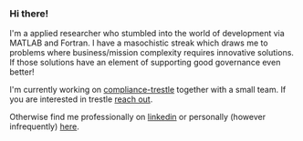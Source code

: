 ### Hi there!

I'm a applied researcher who stumbled into the world of development via MATLAB and Fortran.
I have a masochistic streak which draws me to problems where business/mission complexity requires innovative solutions.
If those solutions have an element of supporting good governance even better!

I'm currently working on [compliance-trestle](https://github.com/IBM/compliance-trestle) together with a small team.
If you are interested in trestle [reach out](https://github.com/IBM/compliance-trestle/issues/new/choose).

Otherwise find me professionally on [linkedin](<>) or personally (however infrequently) [here](https://chrisbutlerphotos.com/).

<!--
**butler54/butler54** is a ✨ _special_ ✨ repository because its `README.md` (this file) appears on your GitHub profile.

Here are some ideas to get you started:

- 🔭 I’m currently working on ...
- 🌱 I’m currently learning ...
- 👯 I’m looking to collaborate on ...
- 🤔 I’m looking for help with ...
- 💬 Ask me about ...
- 📫 How to reach me: ...
- 😄 Pronouns: ...
- ⚡ Fun fact: ...
-->
